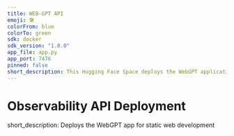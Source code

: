 ```yaml
---
title: WEB-GPT API
emoji: 🛠️
colorFrom: blue
colorTo: green
sdk: docker
sdk_version: "1.0.0"
app_file: app.py
app_port: 7476
pinned: false
short_description: This Hugging Face Space deploys the WebGPT application for static web development.
---
```


# Observability API Deployment


short_description: Deploys the WebGPT app for static web development
